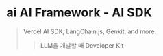 # ai AI Framework - AI SDK

> Vercel AI SDK, LangChain.js, Genkit, and more.
>
> > LLM을 개발할 때 Developer Kit
